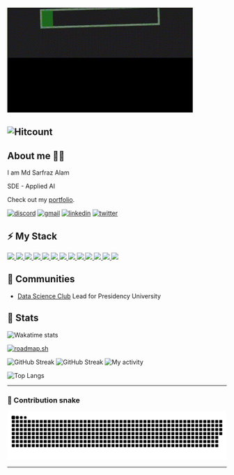 ![image.gif](https://raw.githubusercontent.com/mdsarfraz2002/mdsarfraz2002/main/sarf.gif)
## ![Hitcount](https://komarev.com/ghpvc/?username=mdsarfraz2002&color=blue&style=for-the-badge)
## About me 👦🏻 
I am Md Sarfraz Alam

SDE - Applied AI

Check out my [portfolio](https://mdsarfraz.live/).

<a href="https://discord.gg/6p4Yyvcs"><img src="https://img.shields.io/badge/Discord-7289DA?style=for-the-badge&logo=discord&logoColor=white" alt="discord"></a>
<a href="mailto:mdsarfraz0202@gmail.com"><img src="https://img.shields.io/badge/Gmail-D14836?style=for-the-badge&logo=gmail&logoColor=white" alt="gmail"></a>
<a href="https://www.linkedin.com/in/mdsarfraz2002/"><img src="https://img.shields.io/badge/LinkedIn-0077B5?style=for-the-badge&logo=linkedin&logoColor=white" alt="linkedin"></a>
<a href="https://twitter.com/mdsarfraz0202"><img src="https://img.shields.io/badge/Twitter-1DA1F2?style=for-the-badge&logo=twitter&logoColor=white" alt="twitter"></a>

## ⚡ My Stack
<p align="left"> 
  <a href="https://www.python.org/"> <img src="https://skillicons.dev/icons?i=python" /> </a>
   <a href="https://www.java.com/en//"> <img src="https://skillicons.dev/icons?i=java" /> </a>
  <a href="https://devdocs.io/c/"> <img src="https://skillicons.dev/icons?i=c" /> </a>
  <a href="https://cplusplus.com/"> <img src="https://skillicons.dev/icons?i=cpp" /> </a>
  <a href="https://www.mysql.com/"> <img src="https://skillicons.dev/icons?i=mysql" /> </a>
  <a href="https://www.w3.org/Style/CSS/Overview.en.html"> <img src="https://skillicons.dev/icons?i=css" /> </a>
  <a href="https://developer.mozilla.org/en-US/docs/Web/HTML"> <img src="https://skillicons.dev/icons?i=html" /> </a>
  <a href="https://developer.mozilla.org/en-US/docs/Web/JavaScript"> <img src="https://skillicons.dev/icons?i=js" /> </a>
  <a href="https://cloud.google.com/document-ai"> <img src="https://skillicons.dev/icons?i=ai" /> </a>
  <a href="https://www.php.net/"> <img src="https://skillicons.dev/icons?i=php" /> </a>
  <a href="https://www.r-project.org/about.html"> <img src="https://skillicons.dev/icons?i=r" /> </a>
  <a href="https://www.tensorflow.org/"> <img src="https://skillicons.dev/icons?i=tensorflow" /> </a>
    <a href="https://crimeandpunishmentinindia.wordpress.com/"> <img src="https://skillicons.dev/icons?i=wordpress" /> </a>
</p>

## 👥 Communities
* [Data Science Club](https://www.linkedin.com/company/forge-dsc/) Lead for Presidency University

## 💬 Stats
![Wakatime stats](https://github-readme-stats.vercel.app/api/wakatime?username=mdsarfraz2002&theme=react)

[![roadmap.sh](https://api.roadmap.sh/v1-badge/wide/65e9e86b73b4b18a31e473de?variant=dark)](https://roadmap.sh)

![GitHub Streak](https://github-readme-stats.vercel.app/api?username=mdsarfraz2002&count_private=true&show_icons=true&theme=react)
![GitHub Streak](https://streak-stats.demolab.com/?user=mdsarfraz2002&theme=react)
![My activity](https://github-readme-activity-graph.cyclic.app/graph?username=mdsarfraz2002&theme=react-dark)

![Top Langs](https://github-readme-stats.vercel.app/api/top-langs/?username=mdsarfraz2002&layout=compact&langs_count=10&theme=react)


---

### 🐍 Contribution snake

<picture>
  <source media="(prefers-color-scheme: dark)" srcset="https://raw.githubusercontent.com/getlost01/getlost01/output/github-contribution-grid-snake-dark.svg">
  <source media="(prefers-color-scheme: light)" srcset="https://raw.githubusercontent.com/getlost01/getlost01/output/github-contribution-grid-snake.svg">
  <img alt="github contribution grid snake animation" src="https://raw.githubusercontent.com/getlost01/getlost01/output/github-contribution-grid-snake.svg">
</picture>


---







